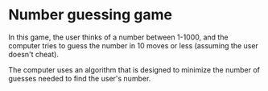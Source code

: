 # Number guessing game
In this game, the user thinks of a number between 1-1000, and the computer tries to guess the number in 10 moves or less (assuming the user doesn't cheat).

The computer uses an algorithm that is designed to minimize the number of guesses needed to find the user's number.
